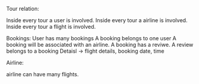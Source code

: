 Tour relation:

Inside every tour a user is involved.
Inside every tour a airline is involved.
Inside every tour a flight is involved.


Bookings:
User has many bookings
A booking belongs to one user
A booking will be associated with an airline.
A booking has a reviwe.
A review belongs to a booking 
Detaisl -> flight details, booking date, time



Airline:

airline can have many flights.


